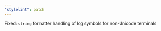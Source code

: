 ```yaml
---
"stylelint": patch
---
```


Fixed: `string` formatter handling of log symbols for non-Unicode terminals
